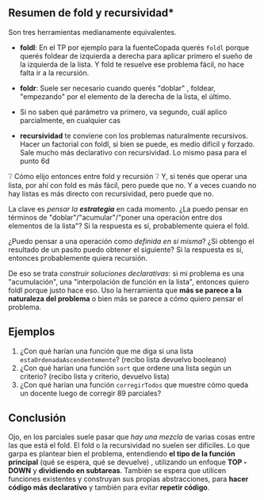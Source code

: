 ## Resumen de fold y recursividad*

Son tres herramientas medianamente equivalentes. 
- **foldl**: En el TP por ejemplo para la fuenteCopada querés `foldl` porque querés foldear de izquierda a derecha para aplicar primero el sueño de la izquierda de la lista. Y fold te resuelve ese problema fácil, no hace falta ir a la recursión.

- **foldr**: Suele ser necesario cuando querés "doblar" , foldear, "empezando" por el  elemento de la derecha de la lista, el último. 

- Si no saben qué parámetro va primero, va segundo, cuál aplico parcialmente, en cualquier cas

- **recursividad** te conviene con los problemas naturalmente recursivos. Hacer un factorial con foldl, si bien se puede, es medio difícil y forzado. Sale mucho más declarativo con recursividad. Lo mismo pasa para el punto 6d

:grey_question: Cómo elijo entonces entre fold y recursión :grey_question: 
Y, si tenés que operar una lista, por ahí con fold es más fácil, pero puede que no.
Y a veces cuando no hay listas es más directo con recursividad, pero puede que no.

La clave es _pensar la **estrategia**_ en cada momento. ¿La puedo pensar en términos de "doblar"/"acumular"/"poner una operación entre dos elementos de la lista"? Si la respuesta es sí, probablemente quiera el fold. 

¿Puedo pensar a una operación como _definida en sí misma_? ¿Si obtengo el resultado de un pasito puedo obtener el siguiente? Si la respuesta es sí, entonces probablemente quiera recursión.

De eso se trata _construir soluciones declarativas_: si mi problema es una "acumulación", una "interpolación de función en la lista", entonces quiero foldl porque justo hace eso. Uso la herramienta que **más se parece a la naturaleza del problema** o bien  más se parece a cómo quiero pensar el problema.

## Ejemplos

1. ¿Con qué harían una función que me diga si una lista `estaOrdenadaAscendentemente`? (recibo lista devuelvo booleano)
2. ¿Con qué harían una función `sort` que ordene una lista según un criterio? (recibo lista y criterio, devuelvo lista)
3. ¿Con qué harían una función `corregirTodos` que muestre cómo queda un docente luego de corregir 89 parciales?

## Conclusión

Ojo, en los parciales suele pasar que _hay una mezcla_ de varias cosas entre las que está el fold. El fold o la recursividad no suelen ser difíciles. Lo que garpa es plantear bien el problema, entendiendo **el tipo de la función principal** (qué se espera, qué se devuelve) , utilizando un enfoque **TOP -DOWN** y **dividiendo en subtareas**.  También se espera que utilicen funciones existentes y construyan sus propias abstracciones, para **hacer código más declarativo** y también para evitar **repetir código**.